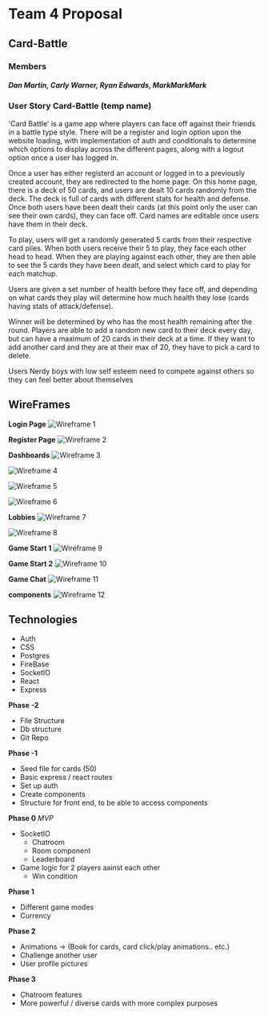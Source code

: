 # Team 4 Proposal 
## Card-Battle 
### Members 
##### Dan Martin, Carly Warner, Ryan Edwards, MarkMarkMark

### User Story Card-Battle (temp name) 

'Card Battle' is a game app where players can face off against their friends in a battle type style. There will be a register and login option upon the website loading, with implementation of auth and conditionals to determine which options to display across the different pages, along with a logout option once a user has logged in.

Once a user has either registerd an account or logged in to a previously created account, they are redirected to the home page. On this home page, there is a deck of 50 cards, and users are dealt 10 cards randomly from the deck. The deck is full of cards with different stats for health and defense. Once both users have been dealt their cards (at this point only the user can see their own cards), they can face off. Card names are editable once users have them in their deck. 

To play, users will get a randomly generated 5 cards from their respective card piles. When both users receive their 5 to play, they face each other head to head. When they are playing against each other, they are then able to see the 5 cards they have been dealt, and select which card to play for each matchup.

Users are given a set number of health before they face off, and depending on what cards they play will determine how much health they lose (cards having stats of attack/defense).

Winner will be determined by who has the most health remaining after the round. Players are able to add a random new card to their deck every day, but can have a maximum of 20 cards in their deck at a time. If they want to add another card and they are at their max of 20, they have to pick a card to delete. 

Users
    Nerdy boys with low self esteem need to compete against others so they can feel better about themselves


## WireFrames

**Login Page**
![Wireframe 1](/assets/1.jpg)

**Register Page**
![Wireframe 2](/assets/2.jpg)

**Dashboards**
![Wireframe 3](/assets/dashboard1.jpg)

![Wireframe 4](/assets/dashboard2.jpg)

![Wireframe 5](/assets/dashboard3.jpg)

![Wireframe 6](/assets/dashboard4.jpg)

**Lobbies**
![Wireframe 7](/assets/lobby1.jpg)

![Wireframe 8](/assets/lobby2.jpg)

**Game Start 1**
![Wireframe 9](/assets/gamestart.jpg)

**Game Start 2**
![Wireframe 10](/assets/gamestart2.jpg)

**Game Chat**
![Wireframe 11](/assets/chatbox.jpg)

**components**
![Wireframe 12](/assets/components.jpg)


## Technologies

* Auth
* CSS
* Postgres
* FireBase
* SocketIO
* React
* Express

**Phase -2**
* File Structure
* Db structure
* Git Repo

**Phase -1**
* Seed file for cards (50)
* Basic express / react routes
* Set up auth
* Create components
* Structure for front end, to be able to access components

**Phase 0** *MVP*
* SocketIO
    * Chatroom
    * Room component
    * Leaderboard
* Game logic for 2 players aainst each other
    * Win condition

**Phase 1**
* Different game modes
* Currency

**Phase 2**
* Animations -> (Book for cards, card click/play animations.. etc.)
* Challenge another user
* User profile pictures

**Phase 3**
* Chatroom features
* More powerful / diverse cards with more complex purposes